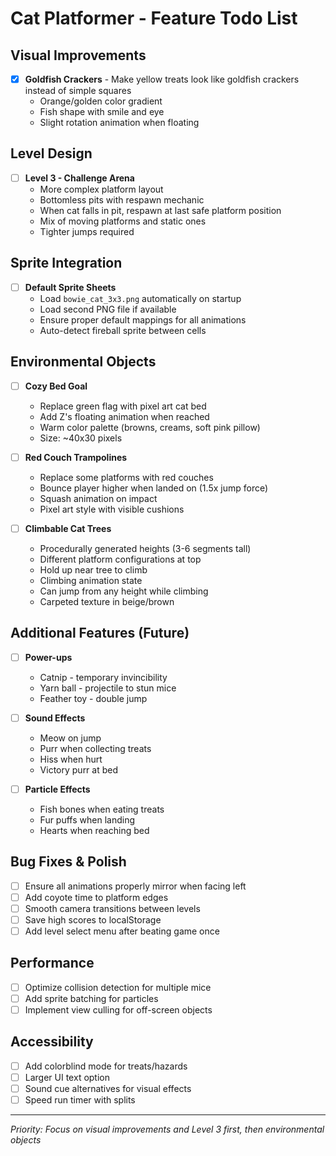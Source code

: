 # Cat Platformer - Feature Todo List

## Visual Improvements
- [x] **Goldfish Crackers** - Make yellow treats look like goldfish crackers instead of simple squares
  - Orange/golden color gradient
  - Fish shape with smile and eye
  - Slight rotation animation when floating

## Level Design
- [ ] **Level 3 - Challenge Arena**
  - More complex platform layout
  - Bottomless pits with respawn mechanic
  - When cat falls in pit, respawn at last safe platform position
  - Mix of moving platforms and static ones
  - Tighter jumps required

## Sprite Integration
- [ ] **Default Sprite Sheets**
  - Load `bowie_cat_3x3.png` automatically on startup
  - Load second PNG file if available
  - Ensure proper default mappings for all animations
  - Auto-detect fireball sprite between cells

## Environmental Objects
- [ ] **Cozy Bed Goal**
  - Replace green flag with pixel art cat bed
  - Add Z's floating animation when reached
  - Warm color palette (browns, creams, soft pink pillow)
  - Size: ~40x30 pixels

- [ ] **Red Couch Trampolines**
  - Replace some platforms with red couches
  - Bounce player higher when landed on (1.5x jump force)
  - Squash animation on impact
  - Pixel art style with visible cushions

- [ ] **Climbable Cat Trees**
  - Procedurally generated heights (3-6 segments tall)
  - Different platform configurations at top
  - Hold up near tree to climb
  - Climbing animation state
  - Can jump from any height while climbing
  - Carpeted texture in beige/brown

## Additional Features (Future)
- [ ] **Power-ups**
  - Catnip - temporary invincibility
  - Yarn ball - projectile to stun mice
  - Feather toy - double jump

- [ ] **Sound Effects**
  - Meow on jump
  - Purr when collecting treats
  - Hiss when hurt
  - Victory purr at bed

- [ ] **Particle Effects**  
  - Fish bones when eating treats
  - Fur puffs when landing
  - Hearts when reaching bed

## Bug Fixes & Polish
- [ ] Ensure all animations properly mirror when facing left
- [ ] Add coyote time to platform edges
- [ ] Smooth camera transitions between levels
- [ ] Save high scores to localStorage
- [ ] Add level select menu after beating game once

## Performance
- [ ] Optimize collision detection for multiple mice
- [ ] Add sprite batching for particles
- [ ] Implement view culling for off-screen objects

## Accessibility
- [ ] Add colorblind mode for treats/hazards
- [ ] Larger UI text option
- [ ] Sound cue alternatives for visual effects
- [ ] Speed run timer with splits

---
*Priority: Focus on visual improvements and Level 3 first, then environmental objects*